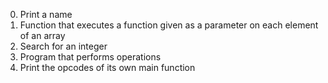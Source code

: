 0. Print a name
1. Function that executes a function given as a parameter on each element of an array
2. Search for an integer
3. Program that performs operations
4. Print the opcodes of its own main function
